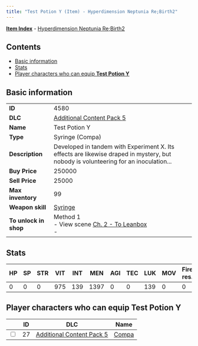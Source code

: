 ```yaml
---
title: "Test Potion Y (Item) - Hyperdimension Neptunia Re;Birth2"
---
```


[**Item Index**](/neptunia/rb2/item/index.html) - [Hyperdimension Neptunia Re;Birth2](/neptunia/rb2)

## Contents

- [Basic information](#basic-information)
- [Stats](#stats)
- [Player characters who can equip **Test Potion Y**](#player-characters-who-can-equip-test-potion-y)

## Basic information

|   |   |
| -- | -- |
| **ID** | 4580 |
| **DLC** | [Additional Content Pack 5](/neptunia/rb2/dlc/13-pack5.html) |
| **Name** | Test Potion Y |
| **Type** | Syringe (Compa) |
| **Description** | Developed in tandem with Experiment X. Its effects are likewise draped in mystery, but nobody is volunteering for an inoculation... |
| **Buy Price** | 250000 |
| **Sell Price** | 25000 |
| **Max inventory** | 99 |
| **Weapon skill** | [Syringe](/neptunia/rb2/skill/13-3101-syringe.html) |
| **To unlock in shop** | Method 1<br />- View scene [Ch. 2 - To Leanbox](/neptunia/rb2/scene/0-201-ch-2-to-leanbox.html)<br />-  |

## Stats

| HP | SP | STR | VIT | INT | MEN | AGI | TEC | LUK | MOV | Fire res. | Ice res. | Wind res. | Lightning res. |
| -- | -- | --- | --- | --- | --- | --- | --- | --- | --- | --------- | -------- | --------- | -------------- |
| 0 | 0 | 0 | 975 | 139 | 1397 | 0 | 0 | 139 | 0 | 0 | 0 | 0 | 0 |

## Player characters who can equip **Test Potion Y**

|    | ID | DLC | Name |
| -- | -- | --- | ---- |
| <input type="checkbox" id="rb2-player-13-27" class="trackbox" /> | 27 | [Additional Content Pack 5](/neptunia/rb2/dlc/13-pack5.html) | [Compa](/neptunia/rb2/player/13-27-compa.html) |